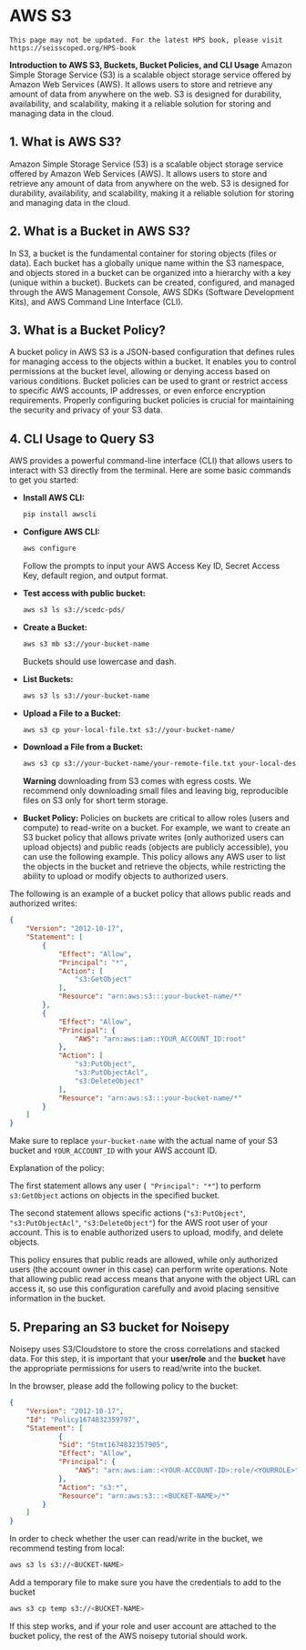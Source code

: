 # AWS S3

```{warning}
This page may not be updated. For the latest HPS book, please visit https://seisscoped.org/HPS-book
```

**Introduction to AWS S3, Buckets, Bucket Policies, and CLI Usage** 
Amazon Simple Storage Service (S3) is a scalable object storage service offered by Amazon Web Services (AWS). It allows users to store and retrieve any amount of data from anywhere on the web. S3 is designed for durability, availability, and scalability, making it a reliable solution for storing and managing data in the cloud.


## 1. What is AWS S3?

Amazon Simple Storage Service (S3) is a scalable object storage service offered by Amazon Web Services (AWS). It allows users to store and retrieve any amount of data from anywhere on the web. S3 is designed for durability, availability, and scalability, making it a reliable solution for storing and managing data in the cloud.

## 2. What is a Bucket in AWS S3?

In S3, a bucket is the fundamental container for storing objects (files or data). Each bucket has a globally unique name within the S3 namespace, and objects stored in a bucket can be organized into a hierarchy with a key (unique within a bucket). Buckets can be created, configured, and managed through the AWS Management Console, AWS SDKs (Software Development Kits), and AWS Command Line Interface (CLI).

## 3. What is a Bucket Policy?

A bucket policy in AWS S3 is a JSON-based configuration that defines rules for managing access to the objects within a bucket. It enables you to control permissions at the bucket level, allowing or denying access based on various conditions. Bucket policies can be used to grant or restrict access to specific AWS accounts, IP addresses, or even enforce encryption requirements. Properly configuring bucket policies is crucial for maintaining the security and privacy of your S3 data.

## 4. CLI Usage to Query S3

AWS provides a powerful command-line interface (CLI) that allows users to interact with S3 directly from the terminal. Here are some basic commands to get you started:

- **Install AWS CLI:**
  ```bash
  pip install awscli
  ```

- **Configure AWS CLI:**
    ```bash
    aws configure
    ```

    Follow the prompts to input your AWS Access Key ID, Secret Access Key, default region, and output format.

- **Test access with public bucket:**
    ```bash
    aws s3 ls s3://scedc-pds/
    ```

- **Create a Bucket:**
    ```bash
    aws s3 mb s3://your-bucket-name
    ```
    Buckets should use lowercase and dash.

- **List Buckets:**
    ```bash
    aws s3 ls s3://your-bucket-name
    ```
- **Upload a File to a Bucket:**
    ```bash
    aws s3 cp your-local-file.txt s3://your-bucket-name/
    ```

- **Download a File from a Bucket:**
    ```bash
    aws s3 cp s3://your-bucket-name/your-remote-file.txt your-local-destination/
    ```
    __Warning__ downloading from S3 comes with egress costs. We recommend only downloading small files and leaving big, reproducible files on S3 only for short term storage.



- **Bucket Policy:**
Policies on buckets are critical to allow roles (users and compute) to read-write on a bucket. For example, we want to create an S3 bucket policy that allows private writes (only authorized users can upload objects) and public reads (objects are publicly accessible), you can use the following example. This policy allows any AWS user to list the objects in the bucket and retrieve the objects, while restricting the ability to upload or modify objects to authorized users.

The following is an example of a bucket policy that allows public reads and authorized writes:

```json
{
    "Version": "2012-10-17",
    "Statement": [
        {
            "Effect": "Allow",
            "Principal": "*",
            "Action": [
                "s3:GetObject"
            ],
            "Resource": "arn:aws:s3:::your-bucket-name/*"
        },
        {
            "Effect": "Allow",
            "Principal": {
                "AWS": "arn:aws:iam::YOUR_ACCOUNT_ID:root"
            },
            "Action": [
                "s3:PutObject",
                "s3:PutObjectAcl",
                "s3:DeleteObject"
            ],
            "Resource": "arn:aws:s3:::your-bucket-name/*"
        }
    ]
} 
```


Make sure to replace ```your-bucket-name``` with the actual name of your S3 bucket and ```YOUR_ACCOUNT_ID``` with your AWS account ID.

Explanation of the policy:

The first statement allows any user (``` "Principal": "*"```) to perform ```s3:GetObject``` actions on objects in the specified bucket.

The second statement allows specific actions (```"s3:PutObject"```,``` "s3:PutObjectAcl"```, ```"s3:DeleteObject"```) for the AWS root user of your account. This is to enable authorized users to upload, modify, and delete objects.

This policy ensures that public reads are allowed, while only authorized users (the account owner in this case) can perform write operations. Note that allowing public read access means that anyone with the object URL can access it, so use this configuration carefully and avoid placing sensitive information in the bucket.



## 5. Preparing an S3 bucket for Noisepy

Noisepy uses S3/Cloudstore to store the cross correlations and stacked data. For this step, it is important that your **user/role** and the **bucket** have the appropriate permissions for users to read/write into the bucket.

In the browser, please add the following policy to the bucket:


```json
{
    "Version": "2012-10-17",
    "Id": "Policy1674832359797",
    "Statement": [
            {
            "Sid": "Stmt1674832357905",
            "Effect": "Allow",
            "Principal": {
                "AWS": "arn:aws:iam::<YOUR-ACCOUNT-ID>:role/<YOURROLE>"
            },
            "Action": "s3:*",
            "Resource": "arn:aws:s3:::<BUCKET-NAME>/*"
        }
    ]
}
```
In order to check whether the user can read/write in the bucket, we recommend testing from local:
```bash
aws s3 ls s3://<BUCKET-NAME>
```
Add a temporary file to make sure you have the credentials to add to the bucket
```bash
aws s3 cp temp s3://<BUCKET-NAME>
```

If this step works, and if your role and user account are attached to the bucket policy, the rest of the AWS noisepy tutorial should work.